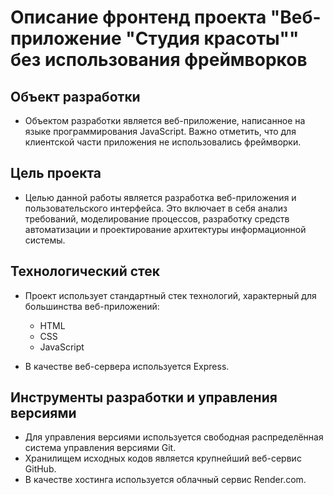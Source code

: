 # Описание фронтенд проекта "Веб-приложение "Студия красоты"" без использования фреймворков
## Объект разработки
* Объектом разработки является веб-приложение, написанное на языке программирования JavaScript. Важно отметить, что для клиентской части приложения не использовались фреймворки.

## Цель проекта
* Целью данной работы является разработка веб-приложения и пользовательского интерфейса. Это включает в себя анализ требований, моделирование процессов, разработку средств автоматизации и проектирование архитектуры информационной системы.

## Технологический стек
* Проект использует стандартный стек технологий, характерный для большинства веб-приложений:

  * HTML
  * CSS
  * JavaScript
* В качестве веб-сервера используется Express.

## Инструменты разработки и управления версиями
* Для управления версиями используется свободная распределённая система управления версиями Git.
* Хранилищем исходных кодов является крупнейший веб-сервис GitHub.
* В качестве хостинга используется облачный сервис Render.com.
